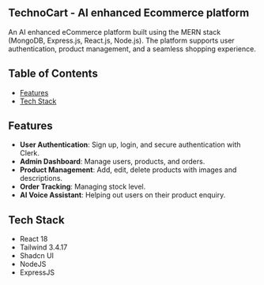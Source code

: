 ## TechnoCart - AI enhanced Ecommerce platform 

An AI enhanced eCommerce platform built using the MERN stack (MongoDB, Express.js, React.js, Node.js). The platform supports user authentication, product management, and a seamless shopping experience.

## Table of Contents
- [Features](#features)
- [Tech Stack](#tech-stack)

## Features
- **User Authentication**: Sign up, login, and secure authentication with Clerk.
- **Admin Dashboard**: Manage users, products, and orders.
- **Product Management**: Add, edit, delete products with images and descriptions.
- **Order Tracking**: Managing stock level.
- **AI Voice Assistant**: Helping out users on their product enquiry.

## Tech Stack
- React 18
- Tailwind 3.4.17
- Shadcn UI 
- NodeJS
- ExpressJS  

